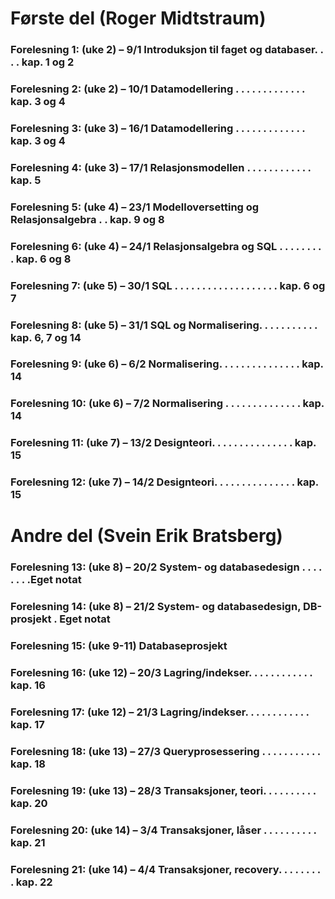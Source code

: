 # Første del (Roger Midtstraum)
### Forelesning 1: (uke 2) – 9/1 Introduksjon til faget og databaser. . . . kap. 1 og 2
### Forelesning 2: (uke 2) – 10/1 Datamodellering . . . . . . . . . . . . . kap. 3 og 4
### Forelesning 3: (uke 3) – 16/1 Datamodellering . . . . . . . . . . . . . kap. 3 og 4
### Forelesning 4: (uke 3) – 17/1 Relasjonsmodellen . . . . . . . . . . . . kap. 5
### Forelesning 5: (uke 4) – 23/1 Modelloversetting og Relasjonsalgebra . . kap. 9 og 8
### Forelesning 6: (uke 4) – 24/1 Relasjonsalgebra og SQL . . . . . . . . . kap. 6 og 8
### Forelesning 7: (uke 5) – 30/1 SQL . . . . . . . . . . . . . . . . . . . kap. 6 og 7
### Forelesning 8: (uke 5) – 31/1 SQL og Normalisering. . . . . . . . . . . kap. 6, 7 og 14
### Forelesning 9: (uke 6) – 6/2 Normalisering. . . . . . . . . . . . . . . kap. 14
### Forelesning 10: (uke 6) – 7/2 Normalisering . . . . . . . . . . . . . . kap. 14
### Forelesning 11: (uke 7) – 13/2 Designteori. . . . . . . . . . . . . . . kap. 15
### Forelesning 12: (uke 7) – 14/2 Designteori. . . . . . . . . . . . . . . kap. 15

# Andre del (Svein Erik Bratsberg)
### Forelesning 13: (uke 8) – 20/2 System- og databasedesign . . . . . . . .Eget notat
### Forelesning 14: (uke 8) – 21/2 System- og databasedesign, DB-prosjekt . Eget notat
### Forelesning 15: (uke 9-11) Databaseprosjekt
### Forelesning 16: (uke 12) – 20/3 Lagring/indekser. . . . . . . . . . . . kap. 16
### Forelesning 17: (uke 12) – 21/3 Lagring/indekser. . . . . . . . . . . . kap. 17
### Forelesning 18: (uke 13) – 27/3 Queryprosessering . . . . . . . . . . . kap. 18
### Forelesning 19: (uke 13) – 28/3 Transaksjoner, teori. . . . . . . . . . kap. 20
### Forelesning 20: (uke 14) – 3/4 Transaksjoner, låser . . . . . . . . . . kap. 21
### Forelesning 21: (uke 14) – 4/4 Transaksjoner, recovery. . . . . . . . . kap. 22

